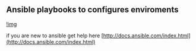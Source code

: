  
## Ansible playbooks to configures enviroments


[!img](the_playbook.png)


if you are new to ansible get help here	[http://docs.ansible.com/index.html](http://docs.ansible.com/index.html)
